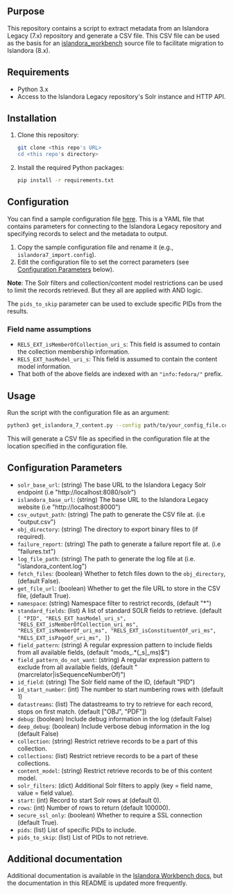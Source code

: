 ## Purpose
This repository contains a script to extract metadata from an Islandora Legacy (7.x) repository and 
generate a CSV file. This CSV file can be used as the basis for an [islandora_workbench](https://github.com/mjordan/islandora_workbench)
source file to facilitate migration to Islandora (8.x).

## Requirements
- Python 3.x
- Access to the Islandora Legacy repository's Solr instance and HTTP API.

## Installation 
1. Clone this repository:
   ```bash
   git clone <this repo's URL>
   cd <this repo's directory>
   ```
2. Install the required Python packages:
   ```bash
   pip install -r requirements.txt
   ```

## Configuration
You can find a sample configuration file [here](configs/islandora7_import_sample.config).
This is a YAML file that contains parameters for connecting to the Islandora Legacy repository and
specifying records to select and the metadata to output.

1. Copy the sample configuration file and rename it (e.g., `islandora7_import.config`).
2. Edit the configuration file to set the correct parameters (see [Configuration Parameters](#configuration-parameters) below).

**Note**: The Solr filters and collection/content model restrictions can be used to limit the records retrieved.
But they all are applied with AND logic.

The `pids_to_skip` parameter can be used to exclude specific PIDs from the results.

### Field name assumptions
- `RELS_EXT_isMemberOfCollection_uri_s`: This field is assumed to contain the collection membership information.
- `RELS_EXT_hasModel_uri_s`: This field is assumed to contain the content model information.
- That both of the above fields are indexed with an `"info:fedora/"` prefix.

## Usage
Run the script with the configuration file as an argument:
```bash
python3 get_islandora_7_content.py --config path/to/your_config_file.config
```
This will generate a CSV file as specified in the configuration file at the location specified in the configuration file.

## Configuration Parameters
- `solr_base_url`: (string) The base URL to the Islandora Legacy Solr endpoint (i.e "http://localhost:8080/solr")
- `islandora_base_url`: (string) The base URL to the Islandora Legacy website (i.e "http://localhost:8000")
- `csv_output_path`: (string) The path to generate the CSV file at. (i.e "output.csv")
- `obj_directory`: (string) The directory to export binary files to (if required).
- `failure_report`: (string) The path to generate a failure report file at. (i.e "failures.txt")
- `log_file_path`: (string) The path to generate the log file at (i.e. "islandora_content.log")
- `fetch_files`: (boolean) Whether to fetch files down to the `obj_directory`, (default False).
- `get_file_url`: (boolean) Whether to get the file URL to store in the CSV file, (default True).
- `namespace`: (string) Namespace filter to restrict records, (default "*")
- `standard_fields`: (list<string>) A list of standard SOLR fields to retrieve.
  (default `[
            "PID",
            "RELS_EXT_hasModel_uri_s",
            "RELS_EXT_isMemberOfCollection_uri_ms",
            "RELS_EXT_isMemberOf_uri_ms",
            "RELS_EXT_isConstituentOf_uri_ms",
            "RELS_EXT_isPageOf_uri_ms",
        ]`)
- `field_pattern`: (string) A regular expression pattern to include fields from all available fields, (default "mods_.*(_s|_ms)$")
- `field_pattern_do_not_want`: (string) A regular expression pattern to exclude from all available fields, (default "(marcrelator|isSequenceNumberOf)")
- `id_field`: (string) The Solr field name of the ID, (default "PID")
- `id_start_number`: (int) The number to start numbering rows with (default 1)
- `datastreams`: (list<string>) The datastreams to try to retrieve for each record, stops on first match. (default ["OBJ", "PDF"])
- `debug`: (boolean) Include debug information in the log (default False)
- `deep_debug`: (boolean) Include verbose debug information in the log (default False)
- `collection`: (string) Restrict retrieve records to be a part of this collection.
- `collections`: (list<string>) Restrict retrieve records to be a part of these collections.
- `content_model`: (string) Restrict retrieve records to be of this content model.
- `solr_filters`: (dict) Additional Solr filters to apply (key = field name, value = field value).
- `start`: (int) Record to start Solr rows at (default 0).
- `rows`: (int) Number of rows to return (default 100000).
- `secure_ssl_only`: (boolean) Whether to require a SSL connection (default True).
- `pids`: (list<string>) List of specific PIDs to include.
- `pids_to_skip`: (list<string>) List of PIDs to not retrieve.

## Additional documentation

Additional documentation is available in the [Islandora Workbench docs](https://mjordan.github.io/islandora_workbench_docs/exporting_islandora_7_content/), but the documentation in this README is updated more frequently.
